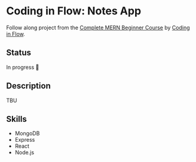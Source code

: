 # Coding in Flow: Notes App

Follow along project from the [Complete MERN Beginner Course](https://www.youtube.com/watch?v=FcxjCPeicvU&ab_channel=CodinginFlow) by [Coding in Flow](https://www.youtube.com/@codinginflow).

## Status

In progress 🚧

## Description

TBU

## Skills

- MongoDB
- Express
- React
- Node.js

<!--- Preview the project [here](https://monalisanpereira.github.io/odin-calculator/). --->
